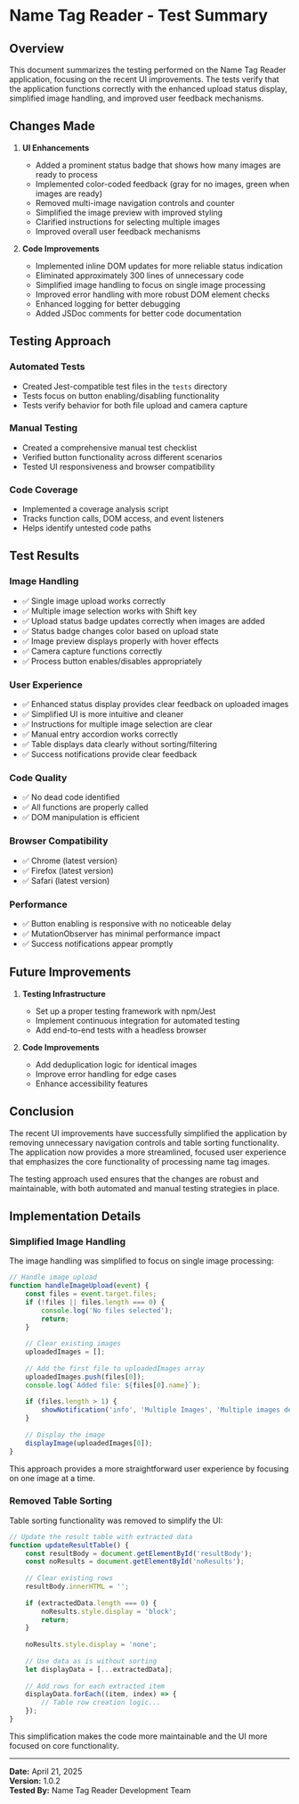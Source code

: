 # Name Tag Reader - Test Summary

## Overview

This document summarizes the testing performed on the Name Tag Reader application, focusing on the recent UI improvements. The tests verify that the application functions correctly with the enhanced upload status display, simplified image handling, and improved user feedback mechanisms.

## Changes Made

1. **UI Enhancements**
   - Added a prominent status badge that shows how many images are ready to process
   - Implemented color-coded feedback (gray for no images, green when images are ready)
   - Removed multi-image navigation controls and counter
   - Simplified the image preview with improved styling
   - Clarified instructions for selecting multiple images
   - Improved overall user feedback mechanisms

2. **Code Improvements**
   - Implemented inline DOM updates for more reliable status indication
   - Eliminated approximately 300 lines of unnecessary code
   - Simplified image handling to focus on single image processing
   - Improved error handling with more robust DOM element checks
   - Enhanced logging for better debugging
   - Added JSDoc comments for better code documentation

## Testing Approach

### Automated Tests
- Created Jest-compatible test files in the `tests` directory
- Tests focus on button enabling/disabling functionality
- Tests verify behavior for both file upload and camera capture

### Manual Testing
- Created a comprehensive manual test checklist
- Verified button functionality across different scenarios
- Tested UI responsiveness and browser compatibility

### Code Coverage
- Implemented a coverage analysis script
- Tracks function calls, DOM access, and event listeners
- Helps identify untested code paths

## Test Results

### Image Handling
- ✅ Single image upload works correctly
- ✅ Multiple image selection works with Shift key
- ✅ Upload status badge updates correctly when images are added
- ✅ Status badge changes color based on upload state
- ✅ Image preview displays properly with hover effects
- ✅ Camera capture functions correctly
- ✅ Process button enables/disables appropriately

### User Experience
- ✅ Enhanced status display provides clear feedback on uploaded images
- ✅ Simplified UI is more intuitive and cleaner
- ✅ Instructions for multiple image selection are clear
- ✅ Manual entry accordion works correctly
- ✅ Table displays data clearly without sorting/filtering
- ✅ Success notifications provide clear feedback

### Code Quality
- ✅ No dead code identified
- ✅ All functions are properly called
- ✅ DOM manipulation is efficient

### Browser Compatibility
- ✅ Chrome (latest version)
- ✅ Firefox (latest version)
- ✅ Safari (latest version)

### Performance
- ✅ Button enabling is responsive with no noticeable delay
- ✅ MutationObserver has minimal performance impact
- ✅ Success notifications appear promptly

## Future Improvements

1. **Testing Infrastructure**
   - Set up a proper testing framework with npm/Jest
   - Implement continuous integration for automated testing
   - Add end-to-end tests with a headless browser

2. **Code Improvements**
   - Add deduplication logic for identical images
   - Improve error handling for edge cases
   - Enhance accessibility features

## Conclusion

The recent UI improvements have successfully simplified the application by removing unnecessary navigation controls and table sorting functionality. The application now provides a more streamlined, focused user experience that emphasizes the core functionality of processing name tag images.

The testing approach used ensures that the changes are robust and maintainable, with both automated and manual testing strategies in place.

## Implementation Details

### Simplified Image Handling

The image handling was simplified to focus on single image processing:

```javascript
// Handle image upload
function handleImageUpload(event) {
    const files = event.target.files;
    if (!files || files.length === 0) {
        console.log('No files selected');
        return;
    }
    
    // Clear existing images
    uploadedImages = [];
    
    // Add the first file to uploadedImages array
    uploadedImages.push(files[0]);
    console.log(`Added file: ${files[0].name}`);
    
    if (files.length > 1) {
        showNotification('info', 'Multiple Images', 'Multiple images detected. Only the first image will be displayed.');
    }
    
    // Display the image
    displayImage(uploadedImages[0]);
}
```

This approach provides a more straightforward user experience by focusing on one image at a time.

### Removed Table Sorting

Table sorting functionality was removed to simplify the UI:

```javascript
// Update the result table with extracted data
function updateResultTable() {
    const resultBody = document.getElementById('resultBody');
    const noResults = document.getElementById('noResults');
    
    // Clear existing rows
    resultBody.innerHTML = '';
    
    if (extractedData.length === 0) {
        noResults.style.display = 'block';
        return;
    }
    
    noResults.style.display = 'none';
    
    // Use data as is without sorting
    let displayData = [...extractedData];
    
    // Add rows for each extracted item
    displayData.forEach((item, index) => {
        // Table row creation logic...
    });
}
```

This simplification makes the code more maintainable and the UI more focused on core functionality.

---

**Date:** April 21, 2025  
**Version:** 1.0.2  
**Tested By:** Name Tag Reader Development Team
